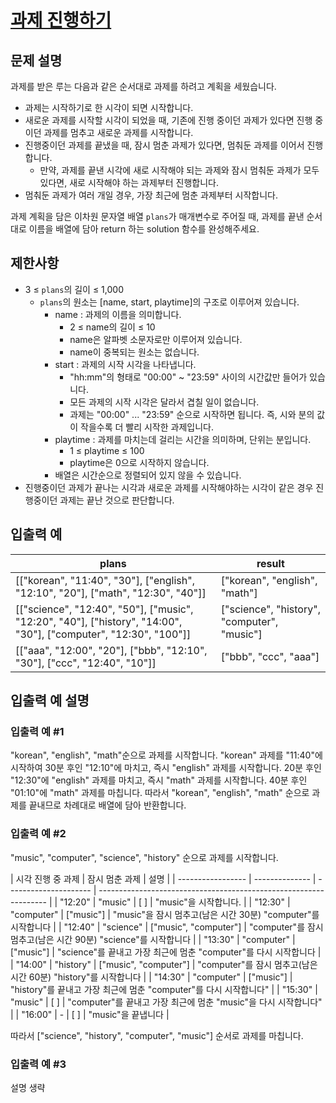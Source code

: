 # [과제 진행하기](https://school.programmers.co.kr/learn/courses/30/lessons/176962)

## 문제 설명

과제를 받은 루는 다음과 같은 순서대로 과제를 하려고 계획을 세웠습니다.

- 과제는 시작하기로 한 시각이 되면 시작합니다.
- 새로운 과제를 시작할 시각이 되었을 때, 기존에 진행 중이던 과제가 있다면 진행 중이던 과제를 멈추고 새로운 과제를 시작합니다.
- 진행중이던 과제를 끝냈을 때, 잠시 멈춘 과제가 있다면, 멈춰둔 과제를 이어서 진행합니다.
  - 만약, 과제를 끝낸 시각에 새로 시작해야 되는 과제와 잠시 멈춰둔 과제가 모두 있다면, 새로 시작해야 하는 과제부터 진행합니다.
- 멈춰둔 과제가 여러 개일 경우, 가장 최근에 멈춘 과제부터 시작합니다.

과제 계획을 담은 이차원 문자열 배열 `plans`가 매개변수로 주어질 때, 과제를 끝낸 순서대로 이름을 배열에 담아 return 하는 solution 함수를 완성해주세요.

## 제한사항

- 3 ≤ `plans`의 길이 ≤ 1,000
  - `plans`의 원소는 [name, start, playtime]의 구조로 이루어져 있습니다.
    - name : 과제의 이름을 의미합니다.
      - 2 ≤ name의 길이 ≤ 10
      - name은 알파벳 소문자로만 이루어져 있습니다.
      - name이 중복되는 원소는 없습니다.
    - start : 과제의 시작 시각을 나타냅니다.
      - "hh:mm"의 형태로 "00:00" ~ "23:59" 사이의 시간값만 들어가 있습니다.
      - 모든 과제의 시작 시각은 달라서 겹칠 일이 없습니다.
      - 과제는 "00:00" ... "23:59" 순으로 시작하면 됩니다. 즉, 시와 분의 값이 작을수록 더 빨리 시작한 과제입니다.
    - playtime : 과제를 마치는데 걸리는 시간을 의미하며, 단위는 분입니다.
      - 1 ≤ playtime ≤ 100
      - playtime은 0으로 시작하지 않습니다.
    - 배열은 시간순으로 정렬되어 있지 않을 수 있습니다.
- 진행중이던 과제가 끝나는 시각과 새로운 과제를 시작해야하는 시각이 같은 경우 진행중이던 과제는 끝난 것으로 판단합니다.

## 입출력 예

| plans                                                                                                            | result                                      |
| ---------------------------------------------------------------------------------------------------------------- | ------------------------------------------- |
| [["korean", "11:40", "30"], ["english", "12:10", "20"], ["math", "12:30", "40"]]                                 | ["korean", "english", "math"]               |
| [["science", "12:40", "50"], ["music", "12:20", "40"], ["history", "14:00", "30"], ["computer", "12:30", "100"]] | ["science", "history", "computer", "music"] |
| [["aaa", "12:00", "20"], ["bbb", "12:10", "30"], ["ccc", "12:40", "10"]]                                         | ["bbb", "ccc", "aaa"]                       |

## 입출력 예 설명

### 입출력 예 #1

"korean", "english", "math"순으로 과제를 시작합니다. "korean" 과제를 "11:40"에 시작하여 30분 후인 "12:10"에 마치고, 즉시 "english" 과제를 시작합니다. 20분 후인 "12:30"에 "english" 과제를 마치고, 즉시 "math" 과제를 시작합니다. 40분 후인 "01:10"에 "math" 과제를 마칩니다. 따라서 "korean", "english", "math" 순으로 과제를 끝내므로 차례대로 배열에 담아 반환합니다.

### 입출력 예 #2

"music", "computer", "science", "history" 순으로 과제를 시작합니다.

| 시각 진행 중 과제 | 잠시 멈춘 과제 | 설명                  |
| ----------------- | -------------- | --------------------- | ----------------------------------------------------------------- |
| "12:20"           | "music"        | [ ]                   | "music"을 시작합니다.                                             |
| "12:30"           | "computer"     | ["music"]             | "music"을 잠시 멈추고(남은 시간 30분) "computer"를 시작합니다     |
| "12:40"           | "science"      | ["music", "computer"] | "computer"를 잠시 멈추고(남은 시간 90분) "science"를 시작합니다   |
| "13:30"           | "computer"     | ["music"]             | "science"를 끝내고 가장 최근에 멈춘 "computer"를 다시 시작합니다  |
| "14:00"           | "history"      | ["music", "computer"] | "computer"를 잠시 멈추고(남은 시간 60분) "history"를 시작합니다   |
| "14:30"           | "computer"     | ["music"]             | "history"를 끝내고 가장 최근에 멈춘 "computer"를 다시 시작합니다" |
| "15:30"           | "music"        | [ ]                   | "computer"를 끝내고 가장 최근에 멈춘 "music"을 다시 시작합니다"   |
| "16:00"           | -              | [ ]                   | "music"을 끝냅니다                                                |

따라서 ["science", "history", "computer", "music"] 순서로 과제를 마칩니다.

### 입출력 예 #3

설명 생략
